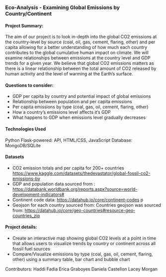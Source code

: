 
### Eco-Analysis - Examining Global Emissions by Country/Continent

#### Project Summary: 
The aim of our project is to look in-depth into the global CO2 emissions at the country-level by 
source (coal, oil, gas, cement, flaring, other) and per capita allowing for a better understanding of
how much each country contributes to the global cumulative human impact on climate. We will 
examine relationships between emissions at the country level and GDP trends for a given year. 
We believe that global CO2 emissions matters as there is a linear relationship between the total 
amount of CO2 released by human activity and the level of warming at the Earth’s surface.

#### Questions to consider:
- GDP per capita by country and potential impact of global emissions
- Relationship between population and per capita emissions
- Per capita emissions by type (coal, gas, oil, cement, flaring, other)
- How a country’s emissions level affects it’s GDP
- What happens to GDP when emissions level gradually decreases

#### Technologies Used
Python Flask-powered: API, HTML/CSS, JavaScript
Database: MongoDB/SQLite

#### Datasets
- CO2 emission totals and per capita for 200+ countries https://www.kaggle.com/datasets/thedevastator/global-fossil-co2-emissions-by
- GDP and population data sourced from : https://databank.worldbank.org/reports.aspx?source=world-development-indicators#   
- Continent code data:
https://datahub.io/core/continent-codes p 
- Geojson for each country sourced from:
Countries geojson was sourced from: https://datahub.io/core/geo-countries#resource-geo-countries_zip  
 
#### Project details:
- Create an interactive map showing global CO2 levels at a point in time that allows users 
to visualize trends by country or continent across all fossil fuel sources
- Compare/Visualize emissions by type (coal, gas, oil, cement, flaring, other) using a summary table,
bar chart and bubble chart


Contributors:
Haddi Fadia
Erica Graboyes
Daniela Castellon
Lacey Morgan

